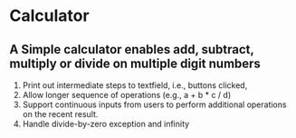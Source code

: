 # Calculator
## A Simple calculator enables **add**, **subtract**, **multiply** or **divide** on multiple digit numbers

1) Print out intermediate steps to textfield, i.e., buttons clicked,
2) Allow longer sequence of operations (e.g., a + b * c / d) 
3) Support continuous inputs from users to perform additional operations on the recent result.
4) Handle divide-by-zero exception and infinity




